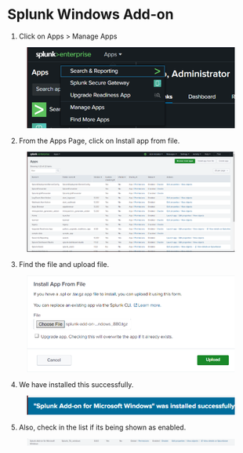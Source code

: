 # Splunk Windows Add-on



1. Click on Apps > Manage Apps

<figure><img src="../.gitbook/assets/image (5).png" alt=""><figcaption></figcaption></figure>

2. From the Apps Page, click on Install app from file.

<figure><img src="../.gitbook/assets/image (6).png" alt=""><figcaption></figcaption></figure>

3. Find the file and upload file.

<figure><img src="../.gitbook/assets/image (7).png" alt=""><figcaption></figcaption></figure>

4. We have installed this successfully.

<figure><img src="../.gitbook/assets/image (8).png" alt=""><figcaption></figcaption></figure>

5. Also, check in the list if its being shown as enabled.

<figure><img src="../.gitbook/assets/image (9).png" alt=""><figcaption></figcaption></figure>
